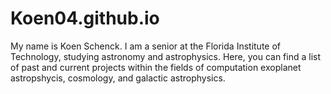# Koen04.github.io
My name is Koen Schenck. I am a senior at the Florida Institute of Technology, studying astronomy and astrophysics. Here, you can find a list of past and current projects within the fields of computation exoplanet astropshycis, cosmology, and galactic astrophysics. 
